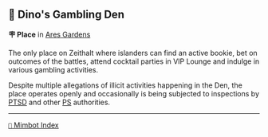 ## 🎰 Dino's Gambling Den

**🪧 Place** in [Ares Gardens](<https://zeithalt.github.io/r/ares_gardens.html>)

The only place on Zeithalt where islanders can find an active bookie, bet on outcomes of the battles, attend cocktail parties in VIP Lounge and indulge in various gambling activities.

Despite multiple allegations of illicit activities happening in the Den, the place operates openly and occasionally is being subjected to inspections by [PTSD](<https://zeithalt.github.io/r/ptsd.html>) and other [PS](<https://zeithalt.github.io/r/protectores_silva.html>) authorities.

<!---
keywords: ps, ares, gardens, dino, gambling, den, bookie, vip, lounge
aliases: 
-->
----------
[`📑` Mimbot Index](<https://zeithalt.github.io/r/#ee20>)